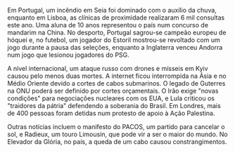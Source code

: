 Em Portugal, um incêndio em Seia foi dominado com o auxílio da chuva, enquanto em Lisboa, as clínicas de proximidade realizaram 6 mil consultas este ano. Uma aluna de 10 anos representou o país num concurso de mandarim na China. No desporto, Portugal sagrou-se campeão europeu de hóquei e, no futebol, um jogador do Estoril mostrou-se revoltado com um jogo durante a pausa das seleções, enquanto a Inglaterra venceu Andorra num jogo que lesionou jogadores do PSG.

A nível internacional, um ataque russo com drones e mísseis em Kyiv causou pelo menos duas mortes. A internet ficou interrompida na Ásia e no Médio Oriente devido a cortes de cabos submarinos. O legado de Guterres na ONU poderá ser definido por cortes orçamentais. O Irão exige "novas condições" para negociações nucleares com os EUA, e Lula criticou os "traidores da pátria" defendendo a soberania do Brasil. Em Londres, mais de 400 pessoas foram detidas num protesto de apoio à Ação Palestina.

Outras notícias incluem o manifesto do PACOS, um partido para cancelar o sol, e Radieux, um touro Limousin, que pode vir a ser o maior do mundo. No Elevador da Glória, no país, a queda de um cabo causou constrangimentos.
